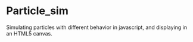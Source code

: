 # Particle_sim

Simulating particles with different behavior in javascript, and displaying in an HTML5 canvas.
